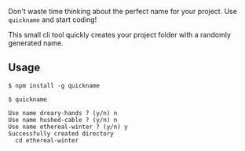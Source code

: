 Don't waste time thinking about the perfect name for your project. Use `quickname` and start coding!

This small cli tool quickly creates your project folder with a randomly generated name.

## Usage
```
$ npm install -g quickname

$ quickname

Use name dreary-hands ? (y/n) n
Use name hushed-cable ? (y/n) n
Use name ethereal-winter ? (y/n) y
Successfully created directory
  cd ethereal-winter
```
